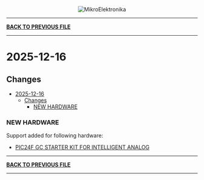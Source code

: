 <p align="center">
  <img src="http://www.mikroe.com/img/designs/beta/logo_small.png?raw=true" alt="MikroElektronika"/>
</p>

---

**[BACK TO PREVIOUS FILE](../changelog.md)**

---

# 2025-12-16

## Changes

- [2025-12-16](#2025-12-16)
  - [Changes](#changes)
    - [NEW HARDWARE](#new-hardware)

### NEW HARDWARE

Support added for following hardware:

+ [PIC24F GC STARTER KIT FOR INTELLIGENT ANALOG](https://mplab-discover.microchip.com/v2/item/com.microchip.portal.evalboard/com.microchip.subcategories.modules-and-peripherals.communication.usb/mcu08.dm240015/1.0.0?view=about)

---

**[BACK TO PREVIOUS FILE](../changelog.md)**

---
